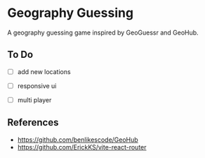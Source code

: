 # Geography Guessing

A geography guessing game inspired by GeoGuessr and GeoHub.

## To Do

- [ ] add new locations

- [ ] responsive ui

- [ ] multi player

## References

- <https://github.com/benlikescode/GeoHub>
- <https://github.com/ErickKS/vite-react-router>
